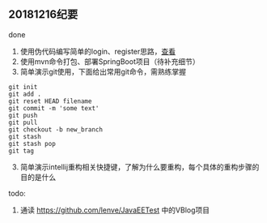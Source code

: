## 20181216纪要
done
1. 使用伪代码编写简单的login、register思路，[查看](./login_register.md)
1. 使用mvn命令打包、部署SpringBoot项目（待补充细节）
2. 简单演示git使用，下面给出常用git命令，需熟练掌握
```shell
git init
git add .
git reset HEAD filename
git commit -m 'some text'
git push
git pull
git checkout -b new_branch
git stash
git stash pop
git tag
```
3. 简单演示intellij重构相关快捷键，了解为什么要重构，每个具体的重构步骤的目的是什么

todo:
1. 通读 https://github.com/lenve/JavaEETest 中的VBlog项目


